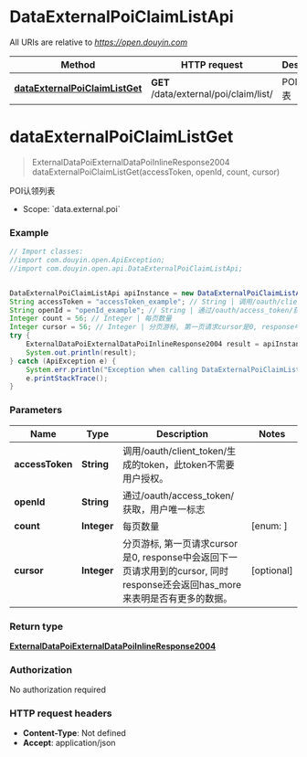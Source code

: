 # DataExternalPoiClaimListApi

All URIs are relative to *https://open.douyin.com*

Method | HTTP request | Description
------------- | ------------- | -------------
[**dataExternalPoiClaimListGet**](DataExternalPoiClaimListApi.md#dataExternalPoiClaimListGet) | **GET** /data/external/poi/claim/list/ | POI认领列表

<a name="dataExternalPoiClaimListGet"></a>
# **dataExternalPoiClaimListGet**
> ExternalDataPoiExternalDataPoiInlineResponse2004 dataExternalPoiClaimListGet(accessToken, openId, count, cursor)

POI认领列表

* Scope: &#x60;data.external.poi&#x60; 

### Example
```java
// Import classes:
//import com.douyin.open.ApiException;
//import com.douyin.open.api.DataExternalPoiClaimListApi;


DataExternalPoiClaimListApi apiInstance = new DataExternalPoiClaimListApi();
String accessToken = "accessToken_example"; // String | 调用/oauth/client_token/生成的token，此token不需要用户授权。
String openId = "openId_example"; // String | 通过/oauth/access_token/获取，用户唯一标志
Integer count = 56; // Integer | 每页数量
Integer cursor = 56; // Integer | 分页游标, 第一页请求cursor是0, response中会返回下一页请求用到的cursor, 同时response还会返回has_more来表明是否有更多的数据。
try {
    ExternalDataPoiExternalDataPoiInlineResponse2004 result = apiInstance.dataExternalPoiClaimListGet(accessToken, openId, count, cursor);
    System.out.println(result);
} catch (ApiException e) {
    System.err.println("Exception when calling DataExternalPoiClaimListApi#dataExternalPoiClaimListGet");
    e.printStackTrace();
}
```

### Parameters

Name | Type | Description  | Notes
------------- | ------------- | ------------- | -------------
 **accessToken** | **String**| 调用/oauth/client_token/生成的token，此token不需要用户授权。 |
 **openId** | **String**| 通过/oauth/access_token/获取，用户唯一标志 |
 **count** | **Integer**| 每页数量 | [enum: ]
 **cursor** | **Integer**| 分页游标, 第一页请求cursor是0, response中会返回下一页请求用到的cursor, 同时response还会返回has_more来表明是否有更多的数据。 | [optional]

### Return type

[**ExternalDataPoiExternalDataPoiInlineResponse2004**](ExternalDataPoiExternalDataPoiInlineResponse2004.md)

### Authorization

No authorization required

### HTTP request headers

 - **Content-Type**: Not defined
 - **Accept**: application/json

